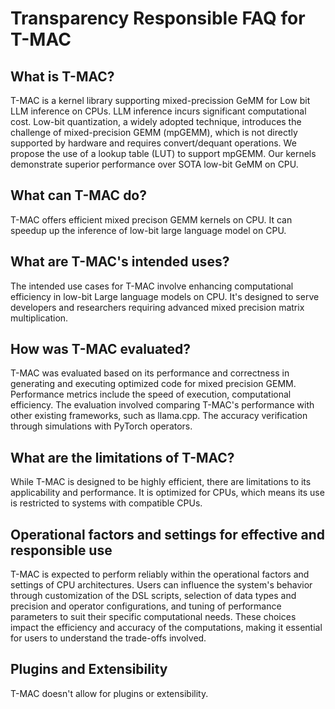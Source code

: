 # Transparency Responsible FAQ for T-MAC

## What is T-MAC?

T-MAC is a kernel library supporting mixed-precission GeMM for Low bit LLM inference on CPUs. LLM inference incurs significant computational cost. Low-bit quantization, a widely adopted technique, introduces the challenge of mixed-precision GEMM (mpGEMM), which is not directly supported by hardware and requires convert/dequant operations. We propose the use of a lookup table (LUT) to support mpGEMM. Our kernels demonstrate superior performance over SOTA low-bit GeMM on CPU. 

## What can T-MAC do?

T-MAC offers efficient mixed precison GEMM kernels on CPU. It can speedup up the inference of low-bit large language model on CPU.

## What are T-MAC's intended uses?

The intended use cases for T-MAC involve enhancing computational efficiency in low-bit Large language models on CPU. It's designed to serve developers and researchers requiring advanced mixed precision matrix multiplication.

## How was T-MAC evaluated?

T-MAC was evaluated based on its performance and correctness in generating and executing optimized code for mixed precision GEMM. Performance metrics include the speed of execution, computational efficiency. The evaluation involved comparing T-MAC's performance with other existing frameworks, such as llama.cpp. The accuracy verification through simulations with PyTorch operators.

## What are the limitations of T-MAC?

While T-MAC is designed to be highly efficient, there are limitations to its applicability and performance. It is optimized for CPUs, which means its use is restricted to systems with compatible CPUs.

## Operational factors and settings for effective and responsible use

T-MAC is expected to perform reliably within the operational factors and settings of CPU architectures. Users can influence the system's behavior through customization of the DSL scripts, selection of data types and precision and operator configurations, and tuning of performance parameters to suit their specific computational needs. These choices impact the efficiency and accuracy of the computations, making it essential for users to understand the trade-offs involved.

## Plugins and Extensibility

T-MAC doesn't allow for plugins or extensibility.

